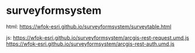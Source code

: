 # surveyformsystem
html: 
https://wfok-esri.github.io/surveyformsystem/surveytable.html

js: 
https://wfok-esri.github.io/surveyformsystem/arcgis-rest-request.umd.js
https://wfok-esri.github.io/surveyformsystem/arcgis-rest-auth.umd.js
